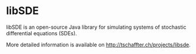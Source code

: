 libSDE
======

libSDE is an open-source Java library for simulating systems of stochastic differential equations (SDEs).

More detailed information is available on http://tschaffter.ch/projects/libsde.